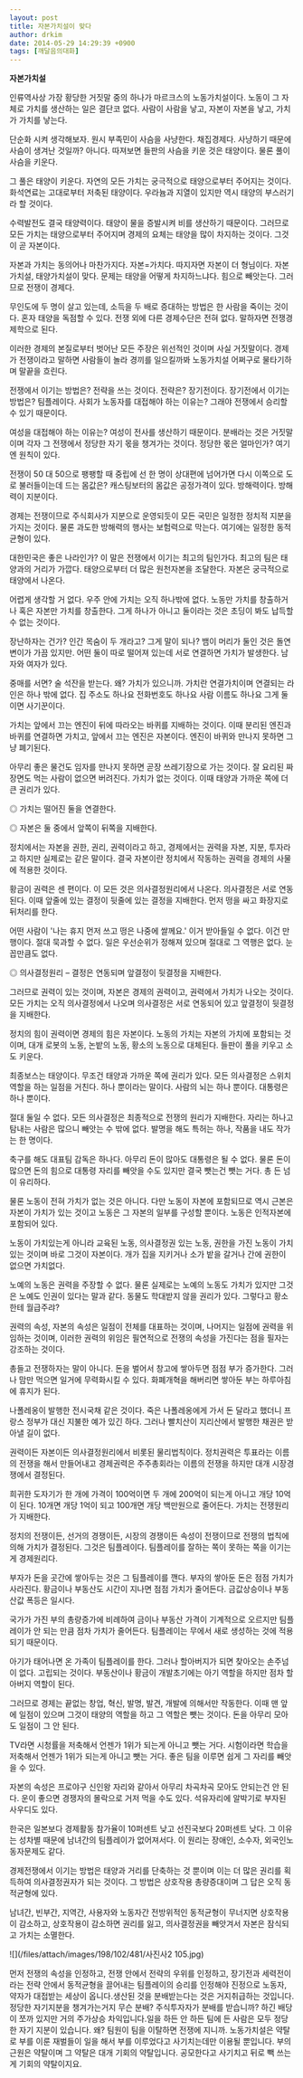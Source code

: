 ```yaml
---
layout: post
title: 자본가치설이 맞다
author: drkim
date: 2014-05-29 14:29:39 +0900
tags: [깨달음의대화]
---
```

**자본가치설**

  


인류역사상 가장 황당한 거짓말 중의 하나가 마르크스의 노동가치설이다. 노동이 그 자체로 가치를 생산하는 일은 결단코 없다. 사람이 사람을 낳고, 자본이 자본을 낳고, 가치가 가치를 낳는다. 

  


단순화 시켜 생각해보자. 원시 부족민이 사슴을 사냥한다. 채집경제다. 사냥하기 때문에 사슴이 생겨난 것일까? 아니다. 따져보면 들판의 사슴을 키운 것은 태양이다. 물론 풀이 사슴을 키운다. 

  


그 풀은 태양이 키운다. 자연의 모든 가치는 궁극적으로 태양으로부터 주어지는 것이다. 화석연료는 고대로부터 저축된 태양이다. 우라늄과 지열이 있지만 역시 태양의 부스러기라 할 것이다. 

  


수력발전도 결국 태양력이다. 태양이 물을 증발시켜 비를 생산하기 때문이다. 그러므로 모든 가치는 태양으로부터 주어지며 경제의 요체는 태양을 많이 차지하는 것이다. 그것이 곧 자본이다. 

  


자본과 가치는 동의어나 마찬가지다. 자본=가치다. 따지자면 자본이 더 형님이다. 자본가치설, 태양가치설이 맞다. 문제는 태양을 어떻게 차지하느냐다. 힘으로 빼앗는다. 그러므로 전쟁이 경제다. 

  


무인도에 두 명이 살고 있는데, 소득을 두 배로 증대하는 방법은 한 사람을 죽이는 것이다. 혼자 태양을 독점할 수 있다. 전쟁 외에 다른 경제수단은 전혀 없다. 말하자면 전쟁경제학으로 된다. 

  


이러한 경제의 본질로부터 벗어난 모든 주장은 위선적인 것이며 사실 거짓말이다. 경제가 전쟁이라고 말하면 사람들이 놀라 경끼를 일으킬까봐 노동가치설 어쩌구로 물타기하며 말끝을 흐린다.

  


전쟁에서 이기는 방법은? 전략을 쓰는 것이다. 전략은? 장기전이다. 장기전에서 이기는 방법은? 팀플레이다. 사회가 노동자를 대접해야 하는 이유는? 그래야 전쟁에서 승리할 수 있기 때문이다. 

  


여성을 대접해야 하는 이유는? 여성이 전사를 생산하기 때문이다. 분배라는 것은 거짓말이며 각자 그 전쟁에서 정당한 자기 몫을 챙겨가는 것이다. 정당한 몫은 얼마인가? 여기엔 원칙이 있다.

  


전쟁이 50 대 50으로 팽팽할 때 중립에 선 한 명이 상대편에 넘어가면 다시 이쪽으로 도로 불러들이는데 드는 몸값은? 캐스팅보터의 몸값은 공정가격이 있다. 방해력이다. 방해력이 지분이다.

  


경제는 전쟁이므로 주식회사가 지분으로 운영되듯이 모든 국민은 일정한 정치적 지분을 가지는 것이다. 물론 과도한 방해력의 행사는 보험력으로 막는다. 여기에는 일정한 동적균형이 있다. 

  


대한민국은 좋은 나라인가? 이 말은 전쟁에서 이기는 최고의 팀인가다. 최고의 팀은 태양과의 거리가 가깝다. 태양으로부터 더 많은 원천자본을 조달한다. 자본은 궁극적으로 태양에서 나온다. 

  


어렵게 생각할 거 없다. 우주 안에 가치는 오직 하나밖에 없다. 노동만 가치를 창출하거나 혹은 자본만 가치를 창출한다. 그게 하나가 아니고 둘이라는 것은 초딩이 봐도 납득할 수 없는 것이다. 

  


장난하자는 건가? 인간 목숨이 두 개라고? 그게 말이 되나? 뱀이 머리가 둘인 것은 돌연변이가 가끔 있지만. 어떤 둘이 따로 떨어져 있는데 서로 연결하면 가치가 발생한다. 남자와 여자가 있다. 

  


중매를 서면? 술 석잔을 받는다. 왜? 가치가 있으니까. 가치란 연결가치이며 연결되는 라인은 하나 밖에 없다. 집 주소도 하나요 전화번호도 하나요 사람 이름도 하나요 그게 둘이면 사기꾼이다. 

  


가치는 앞에서 끄는 엔진이 뒤에 따라오는 바퀴를 지배하는 것이다. 이때 분리된 엔진과 바퀴를 연결하면 가치고, 앞에서 끄는 엔진은 자본이다. 엔진이 바퀴와 만나지 못하면 그냥 폐기된다. 

  


아무리 좋은 물건도 임자를 만나지 못하면 곧장 쓰레기장으로 가는 것이다. 잘 요리된 짜장면도 먹는 사람이 없으면 버려진다. 가치가 없는 것이다. 이때 태양과 가까운 쪽에 더 큰 권리가 있다. 

  


◎ 가치는 떨어진 둘을 연결한다.   
      
◎ 자본은 둘 중에서 앞쪽이 뒤쪽을 지배한다.

  


정치에서는 자본을 권한, 권리, 권력이라고 하고, 경제에서는 권력을 자본, 지분, 투자라고 하지만 실제로는 같은 말이다. 결국 자본이란 정치에서 작동하는 권력을 경제의 사물에 적용한 것이다. 

  


황금이 권력은 센 편이다. 이 모든 것은 의사결정원리에서 나온다. 의사결정은 서로 연동된다. 이때 앞줄에 있는 결정이 뒷줄에 있는 결정을 지배한다. 먼저 떵을 싸고 화장지로 뒤처리를 한다.

  


어떤 사람이 '나는 휴지 먼저 쓰고 떵은 나중에 쌀께요.' 이거 받아들일 수 없다. 이건 만행이다. 절대 묵과할 수 없다. 일은 우선순위가 정해져 있으며 절대로 그 역행은 없다. 눈꼽만큼도 없다.

  


◎ 의사결정원리 – 결정은 연동되며 앞결정이 뒷결정을 지배한다. 

  


그러므로 권력이 있는 것이며, 자본은 경제의 권력이고, 권력에서 가치가 나오는 것이다. 모든 가치는 오직 의사결정에서 나오며 의사결정은 서로 연동되어 있고 앞결정이 뒷결정을 지배한다. 

  


정치의 힘이 권력이면 경제의 힘은 자본이다. 노동의 가치는 자본의 가치에 포함되는 것이며, 대개 로봇의 노동, 논밭의 노동, 황소의 노동으로 대체된다. 들판이 풀을 키우고 소도 키운다.

  


최종보스는 태양이다. 무조건 태양과 가까운 쪽에 권리가 있다. 모든 의사결정은 스위치 역할을 하는 일점을 거친다. 하나 뿐이라는 말이다. 사람의 뇌는 하나 뿐이다. 대통령은 하나 뿐이다. 

  


절대 둘일 수 없다. 모든 의사결정은 최종적으로 전쟁의 원리가 지배한다. 자리는 하나고 탐내는 사람은 많으니 빼앗는 수 밖에 없다. 발명을 해도 특허는 하나, 작품을 내도 작가는 한 명이다. 

  


축구를 해도 대표팀 감독은 하나다. 아무리 돈이 많아도 대통령은 될 수 없다. 물론 돈이 많으면 돈의 힘으로 대통령 자리를 빼앗을 수도 있지만 결국 뺏는건 뺏는 거다. 총 든 넘이 유리하다. 

  


물론 노동이 전혀 가치가 없는 것은 아니다. 다만 노동이 자본에 포함되므로 역시 근본은 자본이 가치가 있는 것이고 노동은 그 자본의 일부를 구성할 뿐이다. 노동은 인적자본에 포함되어 있다.

  


노동이 가치있는게 아니라 교육된 노동, 의사결정권 있는 노동, 권한을 가진 노동이 가치있는 것이며 바로 그것이 자본이다. 개가 집을 지키거나 소가 밭을 갈거나 간에 권한이 없으면 가치없다.

  


노예의 노동은 권력을 주장할 수 없다. 물론 실제로는 노예의 노동도 가치가 있지만 그것은 노예도 인권이 있다는 말과 같다. 동물도 학대받지 않을 권리가 있다. 그렇다고 황소한테 월급주랴? 

  


권력의 속성, 자본의 속성은 일점이 전체를 대표하는 것이며, 나머지는 일점에 권력을 위임하는 것이며, 이러한 권력의 위임은 필연적으로 전쟁의 속성을 가진다는 점을 필자는 강조하는 것이다.

  


총들고 전쟁하자는 말이 아니다. 돈을 벌어서 창고에 쌓아두면 점점 부가 증가한다. 그러나 맘만 먹으면 일거에 무력화시킬 수 있다. 화폐개혁을 해버리면 쌓아둔 부는 하루아침에 휴지가 된다. 

  


나폴레옹이 발행한 전시국채 같은 것이다. 죽은 나폴레옹에게 가서 돈 달라고 했더니 프랑스 정부가 대신 지불한 예가 있긴 하다. 그러나 빨치산이 지리산에서 발행한 채권은 받아낼 길이 없다. 

  


권력이든 자본이든 의사결정원리에서 비롯된 물리법칙이다. 정치권력은 투표라는 이름의 전쟁을 해서 만들어내고 경제권력은 주주총회라는 이름의 전쟁을 하지만 대개 시장경쟁에서 결정된다. 

  


희귀한 도자기가 한 개에 가격이 100억이면 두 개에 200억이 되는게 아니고 개당 10억이 된다. 10개면 개당 1억이 되고 100개면 개당 백만원으로 줄어든다. 가치는 전쟁원리가 지배한다. 

  


정치의 전쟁이든, 선거의 경쟁이든, 시장의 경쟁이든 속성이 전쟁이므로 전쟁의 법칙에 의해 가치가 결정된다. 그것은 팀플레이다. 팀플레이를 잘하는 쪽이 못하는 쪽을 이기는게 경제원리다. 

  


부자가 돈을 곳간에 쌓아두는 것은 그 팀플레이를 깬다. 부자의 쌓아둔 돈은 점점 가치가 사라진다. 황금이나 부동산도 시간이 지나면 점점 가치가 줄어든다. 금값상승이나 부동산값 폭등은 일시다.

  


국가가 가진 부의 총량증가에 비례하여 금이나 부동산 가격이 기계적으로 오르지만 팀플레이가 안 되는 만큼 점차 가치가 줄어든다. 팀플레이는 무에서 새로 생성하는 것에 적용되기 때문이다. 

  


아기가 태어나면 온 가족이 팀플레이를 한다. 그러나 할아버지가 되면 찾아오는 손주넘이 없다. 고립되는 것이다. 부동산이나 황금이 개발초기에는 아기 역할을 하지만 점차 할아버지 역할이 된다.

  


그러므로 경제는 끝없는 창업, 혁신, 발명, 발견, 개발에 의해서만 작동한다. 이때 맨 앞에 일점이 있으며 그것이 태양의 역할을 하고 그 역할은 뺏는 것이다. 돈을 아무리 모아도 일점이 그 안 된다.

  


TV라면 시청률을 저축해서 언젠가 1위가 되는게 아니고 뺏는 거다. 시험이라면 학습을 저축해서 언젠가 1위가 되는게 아니고 뺏는 거다. 좋은 팀을 이루면 쉽게 그 자리를 빼앗을 수 있다.

  


자본의 속성은 프로야구 신인왕 자리와 같아서 아무리 차곡차곡 모아도 안되는건 안 된다. 운이 좋으면 경쟁자의 몰락으로 거저 먹을 수도 있다. 석유자리에 알박기로 부자된 사우디도 있다. 

  


한국은 일본보다 경제활동 참가율이 10퍼센트 낮고 선진국보다 20퍼센트 낮다. 그 이유는 성차별 때문에 남녀간의 팀플레이가 없어져서다. 이 원리는 장애인, 소수자, 외국인노동자문제도 같다. 

  


경제전쟁에서 이기는 방법은 태양과 거리를 단축하는 것 뿐이며 이는 더 많은 권리를 획득하여 의사결정권자가 되는 것이다. 그 방법은 상호작용 총량증대이며 그 답은 오직 동적균형에 있다. 

  


남녀간, 빈부간, 지역간, 사용자와 노동자간 전방위적인 동적균형이 무너지면 상호작용이 감소하고, 상호작용이 감소하면 권리를 잃고, 의사결정권을 빼앗겨서 자본은 잠식되고 가치는 소멸한다. 

  



![](/files/attach/images/198/102/481/사진사2 105.jpg)   


  


먼저 전쟁의 속성을 인정하고, 전쟁 안에서 전략의 우위를 인정하고, 장기전과 세력전이라는 전략 안에서 동적균형을 끌어내는 팀플레이의 승리를 인정해야 진정으로 노동자, 약자가 대접받는 세상이 옵니다.생산된 것을 분배받는다는 것은 거지취급하는 것입니다. 정당한 자기지분을 챙겨가는거지 무슨 분배? 주식투자자가 분배를 받습니까? 하긴 배당이 쪼까 있지만 거의 주가상승 차익입니다.일을 하든 안 하든 팀에 든 사람은 모두 정당한 자기 지분이 있습니다. 왜? 팀원이 팀을 이탈하면 전쟁에 지니까. 노동가치설은 약탈로 부를 이룬 재벌들이 일을 해서 부를 이루었다고 사기치는데만 이용될 뿐입니다. 부의 근원은 약탈이며 그 약탈은 대개 기회의 약탈입니다. 공모한다고 사기치고 뒤로 빽 쓰는게 기회의 약탈이지요.